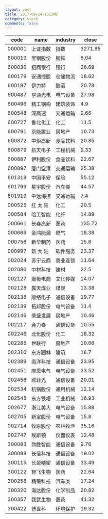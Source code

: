 ```yaml
---
layout: post
title: 2017-08-24-151308
category: stock
comments: false
---
```

| code   |   name   | industry |  close  |
|--------|----------|----------|---------|
| 000001 | 上证指数 |   指数   | 3271.85 |
| 600019 | 宝钢股份 |   钢铁   |   8.04  |
| 600036 | 招商银行 |   银行   |  26.69  |
| 600179 | 安通控股 | 仓储物流 |  18.62  |
| 600197 |  伊力特  |   酿酒   |  20.78  |
| 600487 | 亨通光电 | 电气设备 |  27.98  |
| 600496 | 精工钢构 | 建筑装饰 |   4.9   |
| 600548 |  深高速  | 交通运输 |   9.66  |
| 600727 | 鲁北化工 |   化工   |   11.5  |
| 600791 | 京能置业 |  房地产  |  10.73  |
| 600872 | 中炬高新 | 食品饮料 |  20.85  |
| 600879 | 航天电子 | 工程机械 |   9.33  |
| 600887 | 伊利股份 | 食品饮料 |  22.67  |
| 600897 | 厦门空港 | 交通运输 |  25.38  |
| 601318 | 中国平安 |   保险   |  55.12  |
| 601799 | 星宇股份 |  汽车类  |  44.57  |
| 601919 | 中远海控 | 交通运输 |   7.4   |
| 000525 | 红 太 阳 |   化工   |   20.5  |
| 000584 | 哈工智能 |   化纤   |  14.89  |
| 000661 | 长春高新 |   医药   |  135.72 |
| 000669 | 金鸿能源 |   燃气   |  18.38  |
| 000756 | 新华制药 |   医药   |   15.6  |
| 000997 | 新 大 陆 | 软件服务 |  23.37  |
| 002024 | 苏宁云商 | 商业连锁 |  11.64  |
| 002080 | 中材科技 |   建材   |   22.5  |
| 002127 | 南极电商 | 文化传媒 |  14.07  |
| 002128 | 露天煤业 |   煤炭   |  13.38  |
| 002138 | 顺络电子 | 通信设备 |  19.77  |
| 002139 | 拓邦股份 | 电气设备 |   11.4  |
| 002146 | 荣盛发展 |  房地产  |  10.46  |
| 002217 |  合力泰  | 通信设备 |  10.55  |
| 002246 | 北化股份 |   化工   |  18.32  |
| 002285 |  世联行  |  房地产  |  10.66  |
| 002310 | 东方园林 |   建筑   |   18.7  |
| 002389 | 南洋科技 | 通信设备 |  23.95  |
| 002451 | 摩恩电气 | 电气设备 |  23.52  |
| 002456 |  欧菲光  | 通信设备 |  20.01  |
| 002534 | 杭锅股份 | 通用机械 |  12.14  |
| 002545 | 东方铁塔 | 工业机械 |  16.93  |
| 002677 | 浙江美大 | 电气设备 |  15.88  |
| 002705 | 新宝股份 | 电气设备 |   15.8  |
| 002714 | 牧原股份 | 农林牧渔 |  35.16  |
| 002747 |  埃斯顿  | 仪器仪表 |  12.48  |
| 300083 | 劲胜智能 | 通信设备 |   9.76  |
| 300088 | 长信科技 | 通信设备 |  19.02  |
| 300115 | 长盈精密 | 通信设备 |  33.49  |
| 300122 | 智飞生物 |   医药   |  22.64  |
| 300258 | 精锻科技 |  汽车类  |  17.24  |
| 300320 | 海达股份 | 化学制品 |  20.82  |
| 300357 | 我武生物 |   医药   |  41.32  |
| 300422 |  博世科  | 环境保护 |  19.32  |
